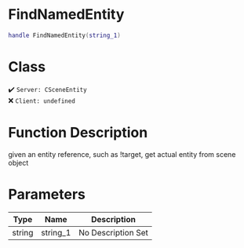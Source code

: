 # FindNamedEntity
```lua
handle FindNamedEntity(string_1)
```
# Class
✔️ `Server: CSceneEntity`  
❌ `Client: undefined`  

# Function Description
given an entity reference, such as !target, get actual entity from scene object
# Parameters
Type|Name|Description
--|--|--
string|string_1|No Description Set
